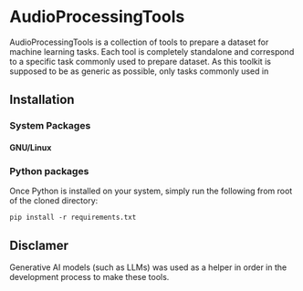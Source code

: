 # AudioProcessingTools

AudioProcessingTools is a collection of tools to prepare a dataset for machine learning tasks. Each tool is completely standalone and correspond to a specific task commonly used to prepare dataset. As this toolkit is supposed to be as generic as possible, only tasks commonly used in 

## Installation

### System Packages

#### GNU/Linux

### Python packages

Once Python is installed on your system, simply run the following from root of the cloned directory: 

`pip install -r requirements.txt`

## Disclamer 
Generative AI models (such as LLMs) was used as a helper in order in the development process to make these tools.